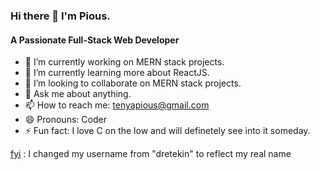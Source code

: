 ### Hi there 👋 I'm Pious.
#### A Passionate Full-Stack Web Developer

- 🔭 I’m currently working on MERN stack projects.
- 🌱 I’m currently learning more about ReactJS.
- 👯 I’m looking to collaborate on MERN stack projects.
- 💬 Ask me about anything.
- 📫 How to reach me: tenyapious@gmail.com
- 😄 Pronouns: Coder
- ⚡ Fun fact: I love C on the low and will definetely see into it someday.

[fyi](https://user-images.githubusercontent.com/24326346/217109485-822d87a8-0a1c-4cde-b1c3-696f58e71e8d.jpg) : I changed my username from "dretekin" to reflect my real name 
